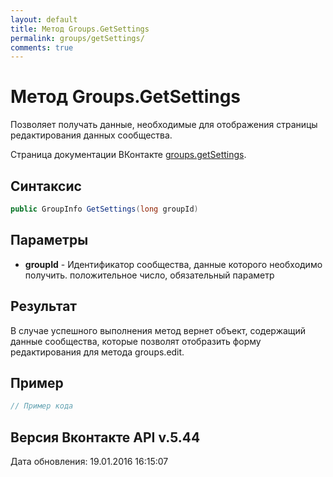 ```yaml
---
layout: default
title: Метод Groups.GetSettings
permalink: groups/getSettings/
comments: true
---
```

# Метод Groups.GetSettings
Позволяет получать данные, необходимые для отображения страницы редактирования данных сообщества.

Страница документации ВКонтакте [groups.getSettings](https://vk.com/dev/groups.getSettings).
## Синтаксис
``` csharp
public GroupInfo GetSettings(long groupId)
```

## Параметры
+ **groupId** - Идентификатор сообщества, данные которого необходимо получить. положительное число, обязательный параметр

## Результат
В случае успешного выполнения метод вернет объект, содержащий данные сообщества, которые позволят отобразить форму редактирования для метода groups.edit.

## Пример
``` csharp
// Пример кода
```

## Версия Вконтакте API v.5.44
Дата обновления: 19.01.2016 16:15:07
